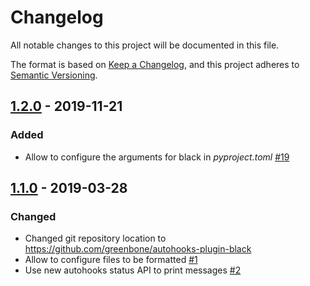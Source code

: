 # Changelog

All notable changes to this project will be documented in this file.

The format is based on [Keep a Changelog](https://keepachangelog.com/en/1.0.0/),
and this project adheres to [Semantic Versioning](https://semver.org/spec/v2.0.0.html).

## [1.2.0] - 2019-11-21

### Added
* Allow to configure the arguments for black in *pyproject.toml* [#19](https://github.com/greenbone/autohooks-plugin-black/pull/19)

[1.2.0]: https://github.com/greenbone/autohooks-plugin-black/compare/v1.1.0...v1.2.0

## [1.1.0] - 2019-03-28

### Changed

* Changed git repository location to https://github.com/greenbone/autohooks-plugin-black
* Allow to configure files to be formatted [#1](https://github.com/greenbone/autohooks-plugin-black/pull/1)
* Use new autohooks status API to print messages [#2](https://github.com/greenbone/autohooks-plugin-black/pull/2)

[1.1.0]: https://github.com/greenbone/autohooks-plugin-black/compare/v1.0.0...v1.1.0
